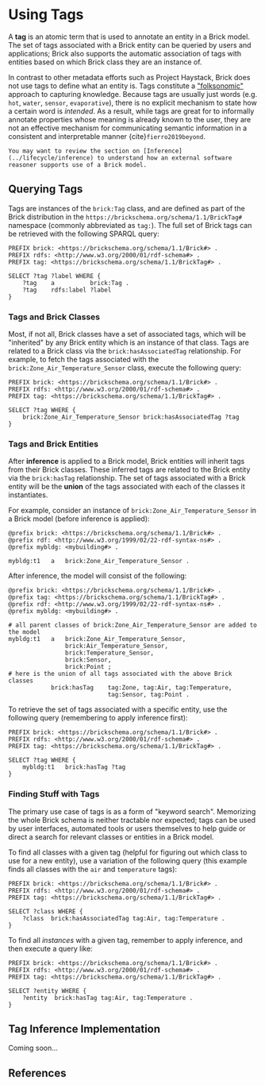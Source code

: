 Using Tags
==========

A **tag** is an atomic term that is used to annotate an entity in a Brick model.
The set of tags associated with a Brick entity can be queried by users and applications; Brick also supports the automatic association of tags with entities based on which Brick class they are an instance of.

In contrast to other metadata efforts such as Project Haystack, Brick does not use tags to define what an entity is.
Tags constitute a ["folksonomic"](https://en.wikipedia.org/wiki/Folksonomy) approach to capturing knowledge.
Because tags are usually just words (e.g. `hot`, `water`, `sensor`, `evaporative`), there is no explicit mechanism to state how a certain word is *intended*.
As a result, while tags are great for to informally annotate properties whose meaning is already known to the user, they are not an effective mechanism for communicating semantic information in a consistent and interpretable manner {cite}`fierro2019beyond`.

```{note}
You may want to review the section on [Inference](../lifecycle/inference) to understand how an external software reasoner supports use of a Brick model.
```

## Querying Tags

Tags are instances of the `brick:Tag` class, and are defined as part of the Brick distribution in the `https://brickschema.org/schema/1.1/BrickTag#` namespace (commonly abbreviated as `tag:`).
The full set of Brick tags can be retrieved with the following SPARQL query:

```sparql
PREFIX brick: <https://brickschema.org/schema/1.1/Brick#> .
PREFIX rdfs: <http://www.w3.org/2000/01/rdf-schema#> .
PREFIX tag: <https://brickschema.org/schema/1.1/BrickTag#> .

SELECT ?tag ?label WHERE {
    ?tag    a          brick:Tag .
    ?tag    rdfs:label ?label
}
```

### Tags and Brick Classes

Most, if not all, Brick classes have a set of associated tags, which will be "inherited" by any Brick entity which is an instance of that class.
Tags are related to a Brick class via the `brick:hasAssociatedTag` relationship.
For example, to fetch the tags associated with the `brick:Zone_Air_Temperature_Sensor` class, execute the following query:

```sparql
PREFIX brick: <https://brickschema.org/schema/1.1/Brick#> .
PREFIX rdfs: <http://www.w3.org/2000/01/rdf-schema#> .
PREFIX tag: <https://brickschema.org/schema/1.1/BrickTag#> .

SELECT ?tag WHERE {
    brick:Zone_Air_Temperature_Sensor brick:hasAssociatedTag ?tag
}
```

### Tags and Brick Entities

After **inference** is applied to a Brick model, Brick entities will inherit tags from their Brick classes.
These inferred tags are related to the Brick entity via the `brick:hasTag` relationship.
The set of tags associated with a Brick entity will be the __union__ of the tags associated with each of the classes it instantiates.

For example, consider an instance of `brick:Zone_Air_Temperature_Sensor` in a Brick model (before inference is applied):

```turtle
@prefix brick: <https://brickschema.org/schema/1.1/Brick#> .
@prefix rdf: <http://www.w3.org/1999/02/22-rdf-syntax-ns#> .
@prefix mybldg: <mybuilding#> .

mybldg:t1   a   brick:Zone_Air_Temperature_Sensor .
```

After inference, the model will consist of the following:

```turtle
@prefix brick: <https://brickschema.org/schema/1.1/Brick#> .
@prefix tag: <https://brickschema.org/schema/1.1/BrickTag#> .
@prefix rdf: <http://www.w3.org/1999/02/22-rdf-syntax-ns#> .
@prefix mybldg: <mybuilding#> .

# all parent classes of brick:Zone_Air_Temperature_Sensor are added to the model
mybldg:t1   a   brick:Zone_Air_Temperature_Sensor,
                brick:Air_Temperature_Sensor,
                brick:Temperature_Sensor,
                brick:Sensor,
                brick:Point ;
# here is the union of all tags associated with the above Brick classes
            brick:hasTag    tag:Zone, tag:Air, tag:Temperature,
                            tag:Sensor, tag:Point .
```

To retrieve the set of tags associated with a specific entity, use the following query (remembering to apply inference first):

```sparql
PREFIX brick: <https://brickschema.org/schema/1.1/Brick#> .
PREFIX rdfs: <http://www.w3.org/2000/01/rdf-schema#> .
PREFIX tag: <https://brickschema.org/schema/1.1/BrickTag#> .

SELECT ?tag WHERE {
    mybldg:t1   brick:hasTag ?tag
}
```

### Finding Stuff with Tags

The primary use case of tags is as a form of "keyword search".
Memorizing the whole Brick schema is neither tractable nor expected; tags can be used by user interfaces, automated tools or users themselves to help guide or direct a search for relevant classes or entities in a Brick model.

To find all classes with a given tag (helpful for figuring out which class to use for a new entity), use a variation of the following query (this example finds all classes with the `air` and `temperature` tags):

```sparql
PREFIX brick: <https://brickschema.org/schema/1.1/Brick#> .
PREFIX rdfs: <http://www.w3.org/2000/01/rdf-schema#> .
PREFIX tag: <https://brickschema.org/schema/1.1/BrickTag#> .

SELECT ?class WHERE {
    ?class  brick:hasAssociatedTag tag:Air, tag:Temperature .
}
```

To find all *instances* with a given tag, remember to apply inference, and then execute a query like:

```sparql
PREFIX brick: <https://brickschema.org/schema/1.1/Brick#> .
PREFIX rdfs: <http://www.w3.org/2000/01/rdf-schema#> .
PREFIX tag: <https://brickschema.org/schema/1.1/BrickTag#> .

SELECT ?entity WHERE {
    ?entity  brick:hasTag tag:Air, tag:Temperature .
}
```

## Tag Inference Implementation

Coming soon...


## References

```{bibliography} ../references.bib
```
